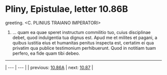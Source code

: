 # Pliny, Epistulae, letter 10.86B

greeting. <C. PLINIUS TRAIANO IMPERATORI>



1. ... quam ea quae speret instructum commilitio tuo, cuius disciplinae debet, quod indulgentia tua dignus est. Apud me et milites et pagani, a quibus iustitia eius et humanitas penitus inspecta est, certatim ei qua privatim qua publice testimonium perhibuerunt. Quod in notitiam tuam perfero, ea fide quam tibi debeo.



---

| --- | --- |
| previous: [10.86A](../10.86A/) | next: [10.87](../10.87/) |